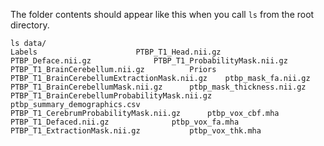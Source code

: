 The folder contents should appear like this when you call `ls` from the root directory.

```
ls data/
Labels						PTBP_T1_Head.nii.gz
PTBP_Deface.nii.gz				PTBP_T1_ProbabilityMask.nii.gz
PTBP_T1_BrainCerebellum.nii.gz			Priors
PTBP_T1_BrainCerebellumExtractionMask.nii.gz	ptbp_mask_fa.nii.gz
PTBP_T1_BrainCerebellumMask.nii.gz		ptbp_mask_thickness.nii.gz
PTBP_T1_BrainCerebellumProbabilityMask.nii.gz	ptbp_summary_demographics.csv
PTBP_T1_CerebrumProbabilityMask.nii.gz		ptbp_vox_cbf.mha
PTBP_T1_Defaced.nii.gz				ptbp_vox_fa.mha
PTBP_T1_ExtractionMask.nii.gz			ptbp_vox_thk.mha
```

